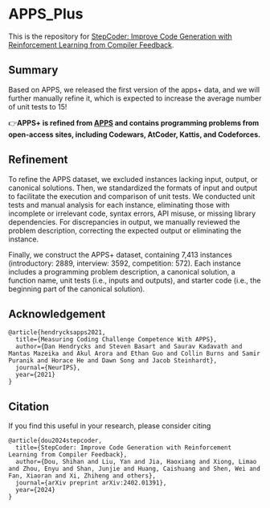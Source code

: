 # APPS_Plus
This is the repository for [StepCoder: Improve Code Generation with Reinforcement Learning from Compiler Feedback](https://arxiv.org/pdf/2402.01391.pdf).
## Summary
Based on APPS, we released the first version of the apps+ data, and we will further manually refine it, which is expected to increase the average number of unit tests to 15! 

👉**APPS+ is refined from [APPS](https://github.com/hendrycks/apps) and contains programming problems from open-access sites, including Codewars, AtCoder, Kattis, and Codeforces.**

## Refinement
To refine the APPS dataset, we excluded instances lacking input, output, or canonical solutions. Then, we standardized the formats of input and output to facilitate the execution and comparison of unit tests. We conducted unit tests and manual analysis for each instance, eliminating those with incomplete or irrelevant code, syntax errors, API misuse, or missing library dependencies. For discrepancies in output, we manually reviewed the problem description, correcting the expected output or eliminating the instance.

Finally, we construct the APPS+ dataset, containing 7,413 instances (introductory: 2889, interview: 3592, competition: 572). Each instance includes a programming problem description, a canonical solution, a function name, unit tests (i.e., inputs and outputs), and starter code (i.e., the beginning part of the canonical solution). 

## Acknowledgement
```
@article{hendrycksapps2021,
  title={Measuring Coding Challenge Competence With APPS},
  author={Dan Hendrycks and Steven Basart and Saurav Kadavath and Mantas Mazeika and Akul Arora and Ethan Guo and Collin Burns and Samir Puranik and Horace He and Dawn Song and Jacob Steinhardt},
  journal={NeurIPS},
  year={2021}
}
```


## Citation
If you find this useful in your research, please consider citing
```
@article{dou2024stepcoder,
  title={StepCoder: Improve Code Generation with Reinforcement Learning from Compiler Feedback},
  author={Dou, Shihan and Liu, Yan and Jia, Haoxiang and Xiong, Limao and Zhou, Enyu and Shan, Junjie and Huang, Caishuang and Shen, Wei and Fan, Xiaoran and Xi, Zhiheng and others},
  journal={arXiv preprint arXiv:2402.01391},
  year={2024}
}
```

